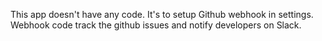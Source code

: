 This app doesn't have any code.
It's to setup Github webhook in settings.
Webhook code track the github issues and notify developers on Slack.
